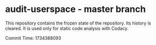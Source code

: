 # audit-userspace - master branch

This repository contains the frozen state of the repository.
Its history is cleared. It is used only for static code
analysis with Codacy.

Commit Time: 1734388093